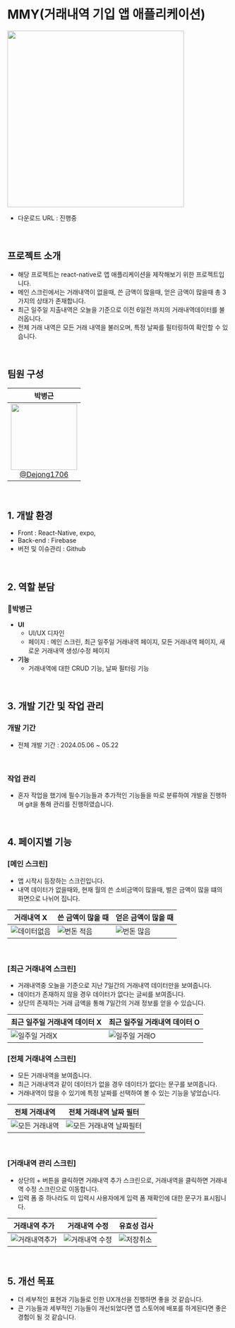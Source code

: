 # MMY(거래내역 기입 앱 애플리케이션)

<img src="https://github.com/Team-Cares/Web_Chatting/assets/75114974/671c01df-6485-4003-8bc4-e8e4955d0b99" width="400" height="400"/>


- 다운로드 URL : 진행중

<br>

## 프로젝트 소개

- 해당 프로젝트는 react-native로 앱 애플리케이션을 제작해보기 위한 프로젝트입니다.
- 메인 스크린에서는 거래내역이 없을때, 쓴 금액이 많을때, 얻은 금액이 많을때 총 3가지의 상태가 존재합니다.
- 최근 일주일 지출내역은 오늘을 기준으로 이전 6일전 까지의 거래내역데이터를 불러옵니다.
- 전체 거래 내역은 모든 거래 내역을 불러오며, 특정 날짜를 필터링하여 확인할 수 있습니다.

<br>

## 팀원 구성

<div align="center">

| **박병근** |
| :------: |
| [<img src="https://github.com/Dejong1706/MyBlog/assets/75114974/dc9fa281-1359-4c2c-866b-f426b258ee0a" height=150 width=150> <br/> @Dejong1706](https://github.com/Dejong1706) |
</div>

<br>

## 1. 개발 환경

- Front : React-Native, expo, 
- Back-end : Firebase
- 버전 및 이슈관리 : Github
 
<br>

## 2. 역할 분담

### 🍊박병근

- **UI**
    - UI/UX 디자인
    - 페이지 : 메인 스크린, 최근 일주일 거래내역 페이지, 모든 거래내역 페이지, 새로운 거래내역 생성/수정 페이지
- **기능**
    - 거래내역에 대한 CRUD 기능, 날짜 필터링 기능

<br>

## 3. 개발 기간 및 작업 관리

### 개발 기간

- 전체 개발 기간 : 2024.05.06 ~ 05.22

<br>

### 작업 관리

- 혼자 작업을 했기에 필수기능들과 추가적인 기능들을 따로 분류하여 개발을 진행하며 git을 통해 관리를 진행하였습니다.

<br>

## 4. 페이지별 기능

### [메인 스크린]
- 앱 시작시 등장하는 스크린입니다.
- 내역 데이터가 없을때와, 현재 월의 쓴 소비금액이 많을때, 벌은 금액이 많을 떄의 화면으로 나뉘어 집니다.

| 거래내역 X | 쓴 금액이 많을 때| 얻은 금액이 많을 때|
|----------|----------|----------|
|![데이터없음](https://github.com/Team-Cares/Web_Chatting/assets/75114974/8272431a-9539-4a89-819c-54bd80ea7cc0)|![번돈 적음](https://github.com/Team-Cares/Web_Chatting/assets/75114974/90142958-d2a0-4629-8102-9f1b9b868d46)|![번돈 많음](https://github.com/Team-Cares/Web_Chatting/assets/75114974/7868af0f-8469-44b0-9501-6963c3df69a3)|

<br>

### [최근 거래내역 스크린]
- 거래내역중 오늘을 기준으로 지난 7일간의 거래내역 데이터만을 보여줍니다.
- 데이터가 존재하지 않을 경우 데이터가 없다는 글씨를 보여줍니다.
- 상단의 존재하는 거래 금액을 통해 7일간의 거래 정보를 얻을 수 있습니다.

| 최근 일주일 거래내역 데이터 X | 최근 일주일 거래내역 데이터 O |
|----------|----------|
|![일주일 거래X](https://github.com/Team-Cares/Web_Chatting/assets/75114974/ad7f00b2-1d57-470a-bb38-3a40d3e59da3)|![일주일 거래O](https://github.com/Team-Cares/Web_Chatting/assets/75114974/ca6b1927-8c23-48ed-8484-50ea7ec55d75)|

### [전체 거래내역 스크린]
- 모든 거래내역을 보여줍니다.
- 최근 거래내역과 같이 데이터가 없을 경우 데이터가 없다는 문구를 보여줍니다.
- 거래내역이 많을 수 있기에 특정 날짜를 선택하여 볼 수 있는 기능을 넣었습니다.

| 전체 거래내역 | 전체 거래내역 날짜 필터 |
|----------|----------|
|![모든 거래내역](https://github.com/Team-Cares/Web_Chatting/assets/75114974/a9b208ce-dc2d-4773-857e-805391de6adb)|![모든 거래내역 날짜필터](https://github.com/Team-Cares/Web_Chatting/assets/75114974/0e57f23c-1c7f-4f96-8f38-7dff4bee8794)|

<br>

### [거래내역 관리 스크린]
- 상단의 + 버튼을 클릭하면 거래내역 추가 스크린으로, 거래내역을 클릭하면 거래내역 수정 스크린으로 이동합니다.
- 입력 폼 중 하나라도 미 입력시 사용자에게 입력 폼 재확인에 대한 문구가 표시됩니다.

| 거래내역 추가 | 거래내역 수정 | 유효성 검사 |
|----------|----------|----------|
|![거래내역추가](https://github.com/Team-Cares/Web_Chatting/assets/75114974/c57c25ba-3489-4305-b7b6-fc0e26967223)|![거래내역 수정](https://github.com/Team-Cares/Web_Chatting/assets/75114974/ff33f0bc-81bc-48c3-9e49-6eb694479ca7)|![저장취소](https://github.com/Team-Cares/Web_Chatting/assets/75114974/45572f9f-8f69-46a0-9cac-46103f6c82ae)|

<br>

## 5. 개선 목표

- 더 세부적인 표현과 기능들로 인한 UX개선을 진행하면 좋을 것 같습니다.
- 큰 기능들과 세부적인 기능들이 개선되었다면 앱 스토어에 배포를 하게된다면 좋은 경험이 될 것 같습니다.
    



